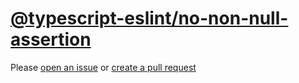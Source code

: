 [@typescript-eslint/no-non-null-assertion](https://typescript-eslint.io/rules/no-non-null-assertion)
====================================================================================================
Please [open an issue](https://github.com/rasenplanscher/eslint-config-rasenplanscher/issues/new)
or [create a pull request](https://github.com/rasenplanscher/eslint-config-rasenplanscher/edit/main/src/rules-configurations/@typescript-eslint/no-non-null-assertion.md)